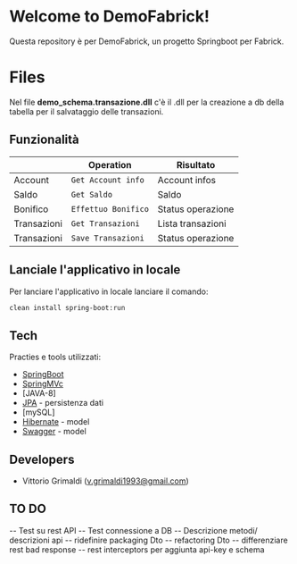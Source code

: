# Welcome to DemoFabrick!

Questa repository è per DemoFabrick, un progetto Springboot per Fabrick.


# Files

Nel file  **demo_schema.transazione.dll** c'è il .dll per la creazione a db della tabella per il salvataggio delle transazioni.

## Funzionalità

|                |Operation                         |Risultato                         |
|----------------|-------------------------------|-----------------------------|
|Account |`Get Account info`            |Account infos            |
|Saldo          |`Get Saldo `            |Saldo            |
|Bonifico          |`Effettuo Bonifico`|Status operazione|
|Transazioni          |`Get Transazioni`|Lista transazioni|
|Transazioni          |`Save Transazioni`|Status operazione|

## Lanciale l'applicativo in locale

Per lanciare l'applicativo in locale lanciare il comando:

```sh
clean install spring-boot:run
```

## Tech

Practies e tools utilizzati:
- [SpringBoot] 
- [SpringMVc]  
- [JAVA-8] 
- [JPA] - persistenza dati
- [mySQL] 
- [Hibernate]  - model
- [Swagger]  - model


 [SpringBoot]: <https://docs.spring.io/spring-boot/docs/current/reference/html/>
  [SpringMVc]: <https://it.wikipedia.org/wiki/Model-view-controller>
   [JPA]: <https://spring.io/projects/spring-data-jpa>
   [Hibernate]: <https://hibernate.org/>
   [Swagger]:<https://swagger.io/>
   

## Developers

-  Vittorio Grimaldi (v.grimaldi1993@gmail.com)

## TO DO
-- Test su rest API
-- Test connessione a DB
-- Descrizione metodi/ descrizioni api
-- ridefinire packaging Dto
-- refactoring Dto
-- differenziare rest bad response
-- rest interceptors per aggiunta api-key e schema
